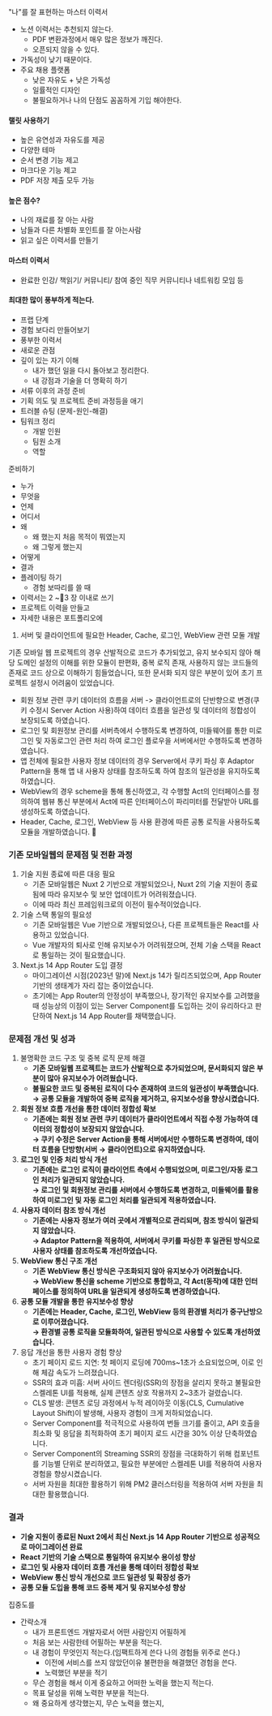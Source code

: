 "나"를 잘 표현하는 마스터 이력서
- 노션 이력서는 추천되지 않는다.
	- PDF 변환과정에서 매우 많은 정보가 깨진다.
	- 오픈되지 않을 수 있다.
- 가독성이 낮기 때문이다.
- 주요 채용 플랫폼
	- 낮은 자유도 + 낮은 가독성
	- 일률적인 디자인
	- 불필요하거나 나의 단점도 꼼꼼하게 기입 해야한다.

#### 랠릿 사용하기
- 높은 유연성과 자유도를 제공
- 다양한 테마
- 순서 변경 기능 제고
- 마크다운 기능 제고
- PDF 저장 제출 모두 가능

#### 높은 점수?
- 나의 재료를 잘 아는 사람
- 남들과 다른 차별화 포인트를 잘 아는사람
- 읽고 싶은 이력서를 만들기

#### 마스터 이력서
- 완료한 인강/ 책읽기/ 커뮤니티/ 참여 중인 직무 커뮤니티나 네트워킹 모임 등

#### 최대한 많이 풍부하게 적는다.
- 프랩 단계
- 경험 보다리 만들어보기
- 풍부한 이력서
- 새로운 관점
- 깊이 있는 자기 이해
	- 내가 했던 일을 다시 돌아보고 정리한다.
	- 내 강점과 기술을 더 명확히 하기
- 서류 이후의 과정 준비
- 기획 의도 및 프로젝트 준비 과정등을 애기
- 트러블 슈팅 (문제-원인-해결)
- 팀워크 정리
	- 개발 인원
	- 팀원 소개
	- 역할

준비하기
- 누가 
- 무엇을
- 언제
- 어디서
- 왜
	- 왜 했는지 처음 목적이 뭐였는지
	- 왜 그렇게 했는지
- 어떻게
- 결과
- 플레이팅 하기
	- 경험 보따리를 쓸 때
- 이력서는 2 ~3 장 이내로 쓰기
- 프로젝트 이력을 만들고
- 자세한 내용은 포트폴리오에


1. 서버 및 클라이언트에 필요한 Header, Cache, 로그인, WebView 관련 모둘 개발

기존 모바일 웹 프로젝트의 경우 산발적으로 코드가 추가되었고, 유지 보수되지 않아 해당 도메인 설정의 이해를 위한 모듈이 판편화, 중복 로직 존재, 사용하지 않는 코드들의 존재로 코드 상으로 이해하기 힘들었습니다, 또한 문서화 되지 않은 부분이 있어 초기 프로젝트 설정시 어려움이 있었습니다.

- 회원 정보 관련 쿠키 데이터의 흐름을 서버 -> 클라이언트로의 단반향으로 변경(쿠키 수정시 Server Action 사용)하여 데이터 흐름을 일관성 및 데이터의 정합성이 보장되도록 하였습니다.
- 로그인 및 회원정보 관리를 서버측에서 수행하도록 변경하여, 미들웨어를 통한 미로그인 및 자동로그인 관련 처리 하여 로그인 플로우을 서버에서만 수행하도록 변경하였습니다.
- 앱 전체에 필요한 사용자 정보 데이터의 경우 Server에서 쿠키 파싱 후 Adaptor Pattern을 통해 앱 내 사용자 상태를 참조하도록 하여 참조의 일관성을 유지하도록 하였습니다.
- WebView의 경우 scheme을 통해 통신하였고, 각 수행할 Act의 인터페이스를 정의하여 웹뷰 통신 부분에서 Act에 따른 인터페이스이 파리미터를 전달받아 URL를 생성하도록 하였습니다.
- Header, Cache, 로그인, WebView 등 사용 환경에 따른 공통 로직을 사용하도록 모듈을 개발하였습니다. 


### 기존 모바일웹의 문제점 및 전환 과정

1. 기술 지원 종료에 따른 대응 필요
    - 기존 모바일웹은 Nuxt 2 기반으로 개발되었으나, Nuxt 2의 기술 지원이 종료됨에 따라 유지보수 및 보안 업데이트가 어려워졌습니다.
    - 이에 따라 최신 프레임워크로의 이전이 필수적이었습니다.
2. 기술 스택 통일의 필요성
    - 기존 모바일웹은 Vue 기반으로 개발되었으나, 다른 프로젝트들은 React를 사용하고 있었습니다.
    - Vue 개발자의 퇴사로 인해 유지보수가 어려워졌으며, 전체 기술 스택을 React로 통일하는 것이 필요했습니다.
3. Next.js 14 App Router 도입 결정
    - 마이그레이션 시점(2023년 말)에 Next.js 14가 릴리즈되었으며, App Router 기반의 생태계가 자리 잡는 중이었습니다.
    - 초기에는 App Router의 안정성이 부족했으나, 장기적인 유지보수를 고려했을 때 성능상의 이점이 있는 Server Component를 도입하는 것이 유리하다고 판단하여 Next.js 14 App Router를 채택했습니다.
### **문제점 개선 및 성과**

1. 불명확한 코드 구조 및 중복 로직 문제 해결
    - **기존 모바일웹 프로젝트는 코드가 산발적으로 추가되었으며, 문서화되지 않은 부분이 많아 유지보수가 어려웠습니다.**
    - **불필요한 코드 및 중복된 로직이 다수 존재하여 코드의 일관성이 부족했습니다.**  
        **→ 공통 모듈을 개발하여 중복 로직을 제거하고, 유지보수성을 향상시켰습니다.**
2. **회원 정보 흐름 개선을 통한 데이터 정합성 확보**
    - **기존에는 회원 정보 관련 쿠키 데이터가 클라이언트에서 직접 수정 가능하여 데이터의 정합성이 보장되지 않았습니다.**  
        **→ 쿠키 수정은 Server Action을 통해 서버에서만 수행하도록 변경하여, 데이터 흐름을 단방향(서버 → 클라이언트)으로 유지하였습니다.**
3. **로그인 및 인증 처리 방식 개선**
    - **기존에는 로그인 로직이 클라이언트 측에서 수행되었으며, 미로그인/자동 로그인 처리가 일관되지 않았습니다.**  
        **→ 로그인 및 회원정보 관리를 서버에서 수행하도록 변경하고, 미들웨어를 활용하여 미로그인 및 자동 로그인 처리를 일관되게 적용하였습니다.**
4. **사용자 데이터 참조 방식 개선**
    - **기존에는 사용자 정보가 여러 곳에서 개별적으로 관리되며, 참조 방식이 일관되지 않았습니다.**  
        **→ Adaptor Pattern을 적용하여, 서버에서 쿠키를 파싱한 후 일관된 방식으로 사용자 상태를 참조하도록 개선하였습니다.**
5. **WebView 통신 구조 개선**
    - **기존 WebView 통신 방식은 구조화되지 않아 유지보수가 어려웠습니다.**  
        **→ WebView 통신을 scheme 기반으로 통합하고, 각 Act(동작)에 대한 인터페이스를 정의하여 URL을 일관되게 생성하도록 변경하였습니다.**
6. **공통 모듈 개발을 통한 유지보수성 향상**
    - **기존에는 Header, Cache, 로그인, WebView 등의 환경별 처리가 중구난방으로 이루어졌습니다.**  
        **→ 환경별 공통 로직을 모듈화하여, 일관된 방식으로 사용할 수 있도록 개선하였습니다.**
7. 응답 개선을 통한 사용자 경험 향상
	- 초기 페이지 로드 지연: 첫 페이지 로딩에 700ms~1초가 소요되었으며, 이로 인해 체감 속도가 느려졌습니다.
	- SSR의 효과 미흡: 서버 사이드 렌더링(SSR)의 장점을 살리지 못하고 불필요한 스켈레톤 UI를 적용해, 실제 콘텐츠 상호 작용까지 2~3초가 걸렸습니다.
	- CLS 발생: 콘텐츠 로딩 과정에서 누적 레이아웃 이동(CLS, Cumulative Layout Shift)이 발생해, 사용자 경험이 크게 저하되었습니다.
	- Server Component를 적극적으로 사용하여 번들 크기를 줄이고, API 호출을 최소화 및 응답을 최적화하여 초기 페이지 로드 시간을 30% 이상 단축하였습니다.
	- Server Component의 Streaming SSR의 장점을 극대화하기 위해 컴포넌트를 기능별 단위로 분리하였고, 필요한 부분에만 스켈레톤 UI를 적용하여 사용자 경험을 향상시켰습니다.
	- 서버 자원을 최대한 활용하기 위해 PM2 클러스터링을 적용하여 서버 자원을 최대한 활용했습니다.

### **결과**

- **기술 지원이 종료된 Nuxt 2에서 최신 Next.js 14 App Router 기반으로 성공적으로 마이그레이션 완료**
- **React 기반의 기술 스택으로 통일하여 유지보수 용이성 향상**
- **로그인 및 사용자 데이터 흐름 개선을 통해 데이터 정합성 확보**
- **WebView 통신 방식 개선으로 코드 일관성 및 확장성 증가**
- **공통 모듈 도입을 통해 코드 중복 제거 및 유지보수성 향상**


집중도를

- 간략소개
	- 내가 프론트엔드 개발자로서 어떤 사람인지 어필하게
	- 처음 보는 사람한테 어필하는 부분을 적는다.
	- 내 경험이 무엇인지 적는다.(임팩트하게 쓴다 나의 경험들 위주로 쓴다.)
		- 이전에 서비스를 쓰지 않았던이유 불편한을 해결했던 경험을 쓴다.
		- 노력했던 부분을 적기
	- 무슨 경험을 해서 이게 중요하고 어떠한 노력을 했는지 적는다.
	- 목표 달성을 위해 노력한 부분을 적는다.
	- 왜 중요하게 생각했는지, 무슨 노력을 했는지,